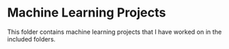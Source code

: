 # Machine Learning Projects
This folder contains machine learning projects that I have worked on in the included folders. 
